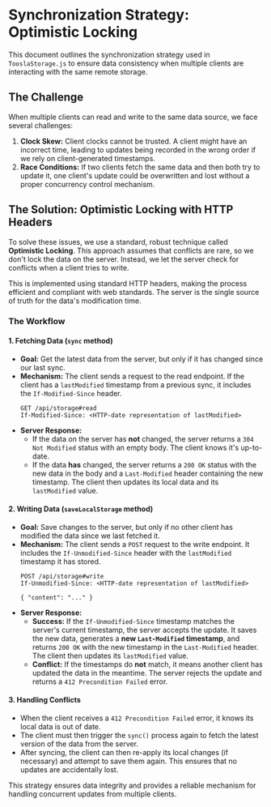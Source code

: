 # Synchronization Strategy: Optimistic Locking

This document outlines the synchronization strategy used in `TooslaStorage.js` to ensure data consistency when multiple clients are interacting with the same remote storage.

## The Challenge

When multiple clients can read and write to the same data source, we face several challenges:

1.  **Clock Skew:** Client clocks cannot be trusted. A client might have an incorrect time, leading to updates being recorded in the wrong order if we rely on client-generated timestamps.
2.  **Race Conditions:** If two clients fetch the same data and then both try to update it, one client's update could be overwritten and lost without a proper concurrency control mechanism.

## The Solution: Optimistic Locking with HTTP Headers

To solve these issues, we use a standard, robust technique called **Optimistic Locking**. This approach assumes that conflicts are rare, so we don't lock the data on the server. Instead, we let the server check for conflicts when a client tries to write.

This is implemented using standard HTTP headers, making the process efficient and compliant with web standards. The server is the single source of truth for the data's modification time.

### The Workflow

#### 1. Fetching Data (`sync` method)

-   **Goal:** Get the latest data from the server, but only if it has changed since our last sync.
-   **Mechanism:** The client sends a request to the read endpoint. If the client has a `lastModified` timestamp from a previous sync, it includes the `If-Modified-Since` header.
    ```http
    GET /api/storage#read
    If-Modified-Since: <HTTP-date representation of lastModified>
    ```
-   **Server Response:**
    -   If the data on the server has **not** changed, the server returns a `304 Not Modified` status with an empty body. The client knows it's up-to-date.
    -   If the data **has** changed, the server returns a `200 OK` status with the new data in the body and a `Last-Modified` header containing the new timestamp. The client then updates its local data and its `lastModified` value.

#### 2. Writing Data (`saveLocalStorage` method)

-   **Goal:** Save changes to the server, but only if no other client has modified the data since we last fetched it.
-   **Mechanism:** The client sends a `POST` request to the write endpoint. It includes the `If-Unmodified-Since` header with the `lastModified` timestamp it has stored.
    ```http
    POST /api/storage#write
    If-Unmodified-Since: <HTTP-date representation of lastModified>

    { "content": "..." }
    ```
-   **Server Response:**
    -   **Success:** If the `If-Unmodified-Since` timestamp matches the server's current timestamp, the server accepts the update. It saves the new data, generates a **new `Last-Modified` timestamp**, and returns `200 OK` with the new timestamp in the `Last-Modified` header. The client then updates its `lastModified` value.
    -   **Conflict:** If the timestamps do **not** match, it means another client has updated the data in the meantime. The server rejects the update and returns a `412 Precondition Failed` error.

#### 3. Handling Conflicts

-   When the client receives a `412 Precondition Failed` error, it knows its local data is out of date.
-   The client must then trigger the `sync()` process again to fetch the latest version of the data from the server.
-   After syncing, the client can then re-apply its local changes (if necessary) and attempt to save them again. This ensures that no updates are accidentally lost.

This strategy ensures data integrity and provides a reliable mechanism for handling concurrent updates from multiple clients.
